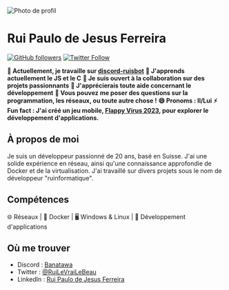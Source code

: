 ![Photo de profil](https://avatars.githubusercontent.com/u/86334233?v=4)

# **Rui Paulo de Jesus Ferreira**

[![GitHub followers](https://img.shields.io/github/followers/RPDJF?style=social&color=green)](https://github.com/RPDJF)
[![Twitter Follow](https://img.shields.io/twitter/follow/RuiLeVraiLeBeau?style=social&color=blue)](https://twitter.com/RuiLeVraiLeBeau)

**🔭 Actuellement, je travaille sur [discord-ruisbot](https://github.com/RPDJF/discord-ruisbot)**
**🌱 J'apprends actuellement le JS et le C**
**👯 Je suis ouvert à la collaboration sur des projets passionnants**
**🤔 J'apprécierais toute aide concernant le développement**
**💬 Vous pouvez me poser des questions sur la programmation, les réseaux, ou toute autre chose !**
**😄 Pronoms : Il/Lui**
**⚡ Fun fact : J'ai créé un jeu mobile, [Flappy Virus 2023](https://play.google.com/store/apps/details?id=ch.ruinformatique.fv23), pour explorer le développement d'applications.**

## **À propos de moi**
Je suis un développeur passionné de 20 ans, basé en Suisse. J'ai une solide expérience en réseau, ainsi qu'une connaissance approfondie de Docker et de la virtualisation. J'ai travaillé sur divers projets sous le nom de développeur "ruinformatique".

## **Compétences**
🌐 Réseaux | 🐳 Docker | 🖥️ Windows & Linux | 📱 Développement d'applications

## **Où me trouver**
- Discord : [Banatawa](https://discordapp.com/users/YourDiscordID)
- Twitter : [@RuiLeVraiLeBeau](https://twitter.com/RuiLeVraiLeBeau)
- LinkedIn : [Rui Paulo de Jesus Ferreira](https://ch.linkedin.com/in/rui-paulo-de-jesus-ferreira-813abb218)
